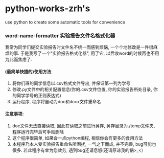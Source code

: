 # python-works-zrh's
use python to create some automatic tools for convenience
### word-name-formatter 实验报告文件名格式化器
我常为同学们提交实验报告时文件名不统一而感到烦恼, 一个个地修改是一件很麻烦的事. 
于是我写了一个"实验报告格式化器", 用了它, 以后收word的时候再也不用为此而焦虑了.  
#### (最简单快捷的)使用方法
1. 将你们班的同学信息以.csv格式文件导出, 并保证第一列为学号
2. 修改.py文件中的相关配置信息(你的.csv文件位置, 你的实验报告所处目录, 你的同学学号的正则表达式)
3. 运行程序, 程序将自动为doc和docx文件重命名
#### 注意事项: 
1. doc文件无法直接读取, 因此在读取之前进行另存, 另存目录为./temp文件夹, 程序运行完毕后可手动删除
2. 这个程序很简单, 如果会一点python编程, 相信你会有更多的食用方法
3. 本程序乃本人受实验报告重命名所困扰, 一气之下而成, 并不完善, bug可能也很多. 若此程序有幸为您效劳, 遇到bug还请息怒(还请原谅我的锅>_<)

